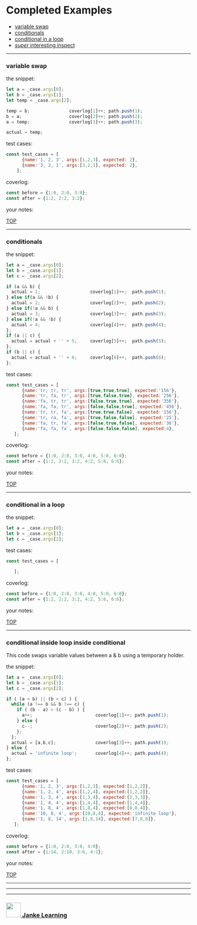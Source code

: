 # Completed Examples

* [variable swap](#variable-swap)
* [conditionals](#conditionals)
* [conditional in a loop](#conditional-in-a-loop)
* [_super_ interesting inspect](#conditional-inside-loop-inside-conditional)

---

### variable swap

the snippet:
```js
let a = _case.args[0];                        
let b = _case.args[1];                        
let temp = _case.args[2];              

temp = b;               coverlog[1]++; path.push(1);
b = a;                  coverlog[2]++; path.push(2);
a = temp;               coverlog[3]++; path.push(3);       

actual = temp;
```
test cases:
```js
const test_cases = [
      {name:'1, 2, 3', args:[1,2,3], expected: 2},
      {name:'3, 2, 1', args:[3,2,1], expected: 2},
    ];
```
coverlog:
```js
const before = {1:0, 2:0, 3:0};
const after = {1:2, 2:2, 3:2};
```
your notes:

[TOP](#completed-examples)

---


### conditionals

the snippet:
```js
let a = _case.args[0];                        
let b = _case.args[1];   
let c = _case.args[2];   

if (a && b) {
  actual = 1;                   coverlog[1]++;  path.push(1);
} else if(a && !b) {
  actual = 2;                   coverlog[2]++;  path.push(2);
} else if(!a && b) {
  actual = 3;                   coverlog[3]++;  path.push(3);
} else if(!a && !b) {
  actual = 4;                   coverlog[4]++;  path.push(4);    
};
if (a || c) {
  actual = actual + '' + 5;     coverlog[5]++;  path.push(5);
};
if (b || c) {
  actual = actual + '' + 6;     coverlog[6]++;  path.push(6);
};
```
test cases:
```js
const test_cases = [
      {name:'tr, tr, tr', args:[true,true,true], expected:'156'},
      {name:'tr, fa, tr', args:[true,false,true], expected:'256'},
      {name:'fa, tr, tr', args:[false,true,true], expected:'356'},
      {name:'fa, fa, tr', args:[false,false,true], expected:'456'},
      {name:'tr, tr, fa', args:[true,true,false], expected:'156'},
      {name:'tr, ra, fa', args:[true,false,false], expected:'25'},
      {name:'fa, tr, fa', args:[false,true,false], expected:'36'},
      {name:'fa, fa, fa', args:[false,false,false], expected:4},
   ];
```
coverlog:
```js
const before = {1:0, 2:0, 3:0, 4:0, 5:0, 6:0};
const after = {1:2, 2:2, 3:2, 4:2, 5:6, 6:6};
```
your notes:

[TOP](#completed-examples)

---



### conditional in a loop

the snippet:
```js
let a = _case.args[0];                        
let b = _case.args[1];   
let c = _case.args[2];   


```
test cases:
```js
const test_cases = [

   ];
```
coverlog:
```js
const before = {1:0, 2:0, 3:0, 4:0, 5:0, 6:0};
const after = {1:2, 2:2, 3:2, 4:2, 5:6, 6:6};
```
your notes:

[TOP](#completed-examples)

---


### conditional inside loop inside conditional

This code swaps variable values between a & b using a temporary holder.

the snippet:
```js
let a = _case.args[0];                        
let b = _case.args[1];   
let c = _case.args[2];   

if ( (a < b) || (b < c) ) {
  while (a !== b && b !== c) {
    if ( (b - a) > (c - b) ) {
      a++;                        coverlog[1]++; path.push(1);
    } else {
      c--;                        coverlog[2]++; path.push(2);
    };
  };
  actual = [a,b,c];               coverlog[3]++; path.push(3);
} else {
  actual = 'infinite loop';       coverlog[4]++; path.push(4);
};
```
test cases:
```js
const test_cases = [
      {name:'1, 2, 3', args:[1,2,3], expected:[1,2,2]},
      {name:'1, 2, 4', args:[1,2,4], expected:[1,2,2]},
      {name:'1, 3, 4', args:[1,3,4], expected:[2,3,3]},
      {name:'1, 4, 4', args:[1,4,4], expected:[1,4,4]},     
      {name:'1, 8, 4', args:[1,8,4], expected:[8,8,4]},   
      {name:'10, 8, 4', args:[10,8,4], expected:'infinite loop'},
      {name:'1, 8, 14', args:[1,8,14], expected:[7,8,8]},   
   ];
```
coverlog:
```js
const before = {1:0, 2:0, 3:0, 4:0};
const after = {1:14, 2:10, 3:6, 4:1};
```
your notes:

[TOP](#completed-examples)

---


___
___
### <a href="http://janke-learning.org" target="_blank"><img src="https://user-images.githubusercontent.com/18554853/50098409-22575780-021c-11e9-99e1-962787adaded.png" width="40" height="40"></img> Janke Learning</a>
